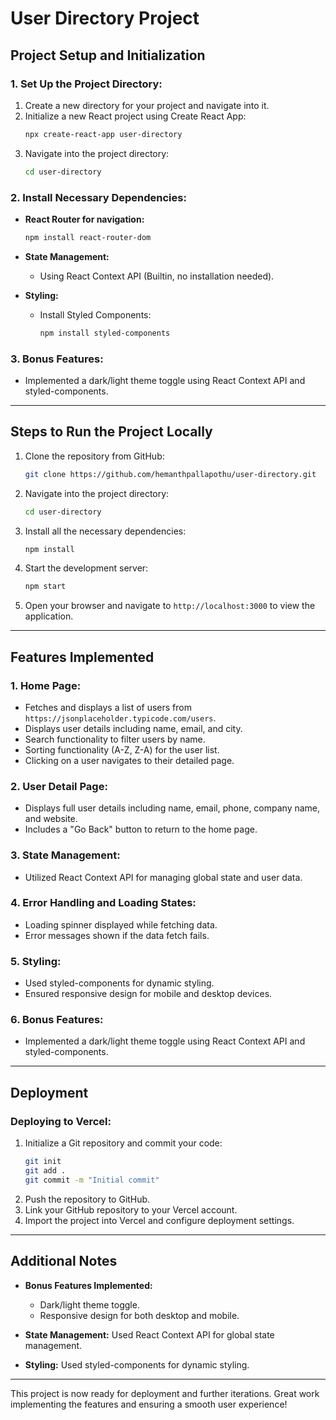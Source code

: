 # User Directory Project

## Project Setup and Initialization

### 1. Set Up the Project Directory:
1. Create a new directory for your project and navigate into it.
2. Initialize a new React project using Create React App:
   ```bash
   npx create-react-app user-directory
   ```
3. Navigate into the project directory:
   ```bash
   cd user-directory
   ```

### 2. Install Necessary Dependencies:
- **React Router for navigation:**
   ```bash
   npm install react-router-dom
   ```

- **State Management:**
   - Using React Context API (Builtin, no installation needed).

- **Styling:**
   - Install Styled Components:
     ```bash
     npm install styled-components
     ```

### 3. Bonus Features:
- Implemented a dark/light theme toggle using React Context API and styled-components.

---

## Steps to Run the Project Locally

1. Clone the repository from GitHub:
   ```bash
   git clone https://github.com/hemanthpallapothu/user-directory.git
   ```

2. Navigate into the project directory:
   ```bash
   cd user-directory
   ```

3. Install all the necessary dependencies:
   ```bash
   npm install
   ```

4. Start the development server:
   ```bash
   npm start
   ```

5. Open your browser and navigate to `http://localhost:3000` to view the application.

---

## Features Implemented

### 1. Home Page:
- Fetches and displays a list of users from `https://jsonplaceholder.typicode.com/users`.
- Displays user details including name, email, and city.
- Search functionality to filter users by name.
- Sorting functionality (A-Z, Z-A) for the user list.
- Clicking on a user navigates to their detailed page.

### 2. User Detail Page:
- Displays full user details including name, email, phone, company name, and website.
- Includes a "Go Back" button to return to the home page.

### 3. State Management:
- Utilized React Context API for managing global state and user data.

### 4. Error Handling and Loading States:
- Loading spinner displayed while fetching data.
- Error messages shown if the data fetch fails.

### 5. Styling:
- Used styled-components for dynamic styling.
- Ensured responsive design for mobile and desktop devices.

### 6. Bonus Features:
- Implemented a dark/light theme toggle using React Context API and styled-components.

---

## Deployment

### Deploying to Vercel:
1. Initialize a Git repository and commit your code:
   ```bash
   git init
   git add .
   git commit -m "Initial commit"
   ```
2. Push the repository to GitHub.
3. Link your GitHub repository to your Vercel account.
4. Import the project into Vercel and configure deployment settings.

---

## Additional Notes
- **Bonus Features Implemented:**
  - Dark/light theme toggle.
  - Responsive design for both desktop and mobile.

- **State Management:** Used React Context API for global state management.

- **Styling:** Used styled-components for dynamic styling.

---

This project is now ready for deployment and further iterations. Great work implementing the features and ensuring a smooth user experience!

